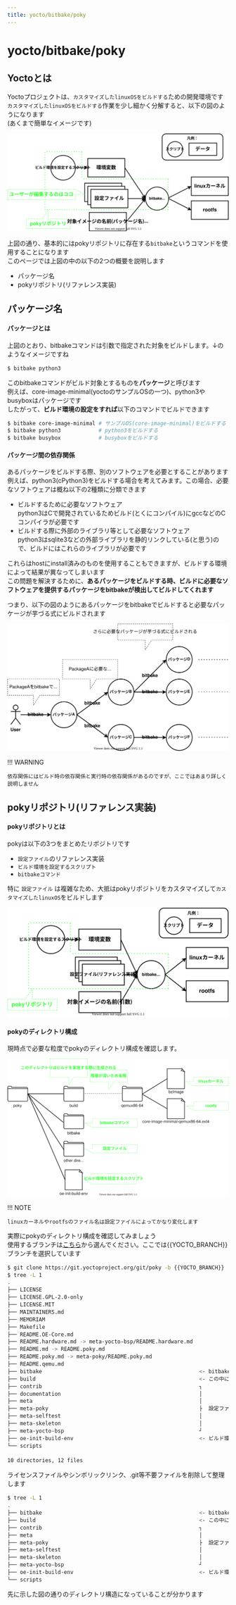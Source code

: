 ```yaml
---
title: yocto/bitbake/poky
---
```


# yocto/bitbake/poky

## Yoctoとは
Yoctoプロジェクトは、`カスタマイズしたlinuxOSをビルドする`ための開発環境です  
`カスタマイズしたlinuxOSをビルドする`作業を少し細かく分解すると、以下の図のようになります   
(あくまで簡単なイメージです)  

![](images/os-build.drawio.svg)  

上図の通り、基本的にはpokyリポジトリに存在する`bitbake`というコマンドを使用することになります  
このページでは上図の中の以下の2つの概要を説明します  

* パッケージ名  
* pokyリポジトリ(リファレンス実装)  


## パッケージ名

#### パッケージとは
上図のとおり、bitbakeコマンドは引数で指定された対象をビルドします。↓のようなイメージですね   

~~~bash
$ bitbake python3
~~~

このbitbakeコマンドがビルド対象とするものを**パッケージ**と呼びます  
例えば、core-image-minimal(yoctoのサンプルOSの一つ)、python3やbusyboxはパッケージです  
したがって、**ビルド環境の設定をすれば**以下のコマンドでビルドできます   

~~~bash
$ bitbake core-image-minimal # サンプルOS(core-image-minimal)をビルドする
$ bitbake python3            # python3をビルドする
$ bitbake busybox            # busyboxをビルドする
~~~

<!--
ただし、OSイメージのパッケージをビルドした場合と、普通のソフトウェアのパッケージをビルドした場合ではbitbakeコマンドの出力が異なります  
OSイメージをビルドする場合、先に紹介した図になります  

![](images/os-build.drawio.svg)  

普通のソフトウェアのパッケージをビルドした場合、以下のようにインストーラが出力されます  

![](images/package-build.drawio.svg)  

-->

#### パッケージ間の依存関係

あるパッケージをビルドする際、別のソフトウェアを必要とすることがあります  
例えば、python3(cPython3)をビルドする場合を考えてみます。この場合、必要なソフトウェアは概ね以下の2種類に分類できます  

* ビルドするために必要なソフトウェア  
    python3はCで開発されているためビルド(とくにコンパイル)にgccなどのCコンパイラが必要です  
* ビルドする際に外部のライブラリ等として必要なソフトウェア  
    python3はsqlite3などの外部ライブラリを静的リンクしている(と思う)ので、ビルドにはこれらのライブラリが必要です  

これらはhostにinstall済みのものを使用することもできますが、ビルドする環境によって結果が異なってしまいます  
この問題を解決するために、**あるパッケージをビルドする時、ビルドに必要なソフトウェアを提供するパッケージをbitbakeが検出してビルドしてくれます**  

つまり、以下の図のようにあるパッケージをbitbakeでビルドすると必要なパッケージが芋づる式にビルドされます  

![](./images/build-depends.drawio.svg)

!!! WARNING

    依存関係にはビルド時の依存関係と実行時の依存関係があるのですが、ここではあまり詳しく説明しません  


## pokyリポジトリ(リファレンス実装)
#### pokyリポジトリとは
pokyは以下の3つをまとめたリポジトリです  

* `設定ファイル`のリファレンス実装
* `ビルド環境を設定するスクリプト`
* `bitbakeコマンド`

特に `設定ファイル` は複雑なため、大抵はpokyリポジトリをカスタマイズして`カスタマイズしたlinuxOS`をビルドします  

![](images/inout_poky.drawio.svg)  

#### pokyのディレクトリ構成
現時点で必要な粒度でpokyのディレクトリ構成を確認します。  

![](images/poky_directory.drawio.svg)

!!! NOTE

    linuxカーネルやrootfsのファイル名は設定ファイルによってかなり変化します  

実際にpokyのディレクトリ構成を確認してみましょう  
使用するブランチは[こちら](https://wiki.yoctoproject.org/wiki/Releases)から選んでください。ここでは{{YOCTO_BRANCH}}ブランチを選択しています  

~~~bash
$ git clone https://git.yoctoproject.org/git/poky -b {{YOCTO_BRANCH}}
$ tree -L 1
.
├── LICENSE
├── LICENSE.GPL-2.0-only
├── LICENSE.MIT
├── MAINTAINERS.md
├── MEMORIAM
├── Makefile
├── README.OE-Core.md
├── README.hardware.md -> meta-yocto-bsp/README.hardware.md
├── README.md -> README.poky.md
├── README.poky.md -> meta-poky/README.poky.md
├── README.qemu.md
├── bitbake                                                  <- bitbakeコマンド(を提供しているディレクトリ)
├── build                                                    <- この中にlinuxカーネルとrootfsがある
├── contrib                                                  ┐
├── documentation                                            │
├── meta                                                     │
├── meta-poky                                                ├  設定ファイル
├── meta-selftest                                            │
├── meta-skeleton                                            │
├── meta-yocto-bsp                                           ┘
├── oe-init-build-env                                        <- ビルド環境を設定するスクリプト
└── scripts

10 directories, 12 files
~~~

ライセンスファイルやシンボリックリンク、.git等不要ファイルを削除して整理します  

~~~bash
$ tree -L 1
.
├── bitbake                                                  <- bitbakeコマンド(を提供しているディレクトリ)
├── build                                                    <- この中にlinuxカーネルとrootfsがある
├── contrib                                                  ┐
├── meta                                                     │
├── meta-poky                                                ├  設定ファイル
├── meta-selftest                                            │
├── meta-skeleton                                            │
├── meta-yocto-bsp                                           ┘
├── oe-init-build-env                                        <- ビルド環境を設定するスクリプト
└── scripts
~~~

先に示した図の通りのディレクトリ構造になっていることが分かります  
